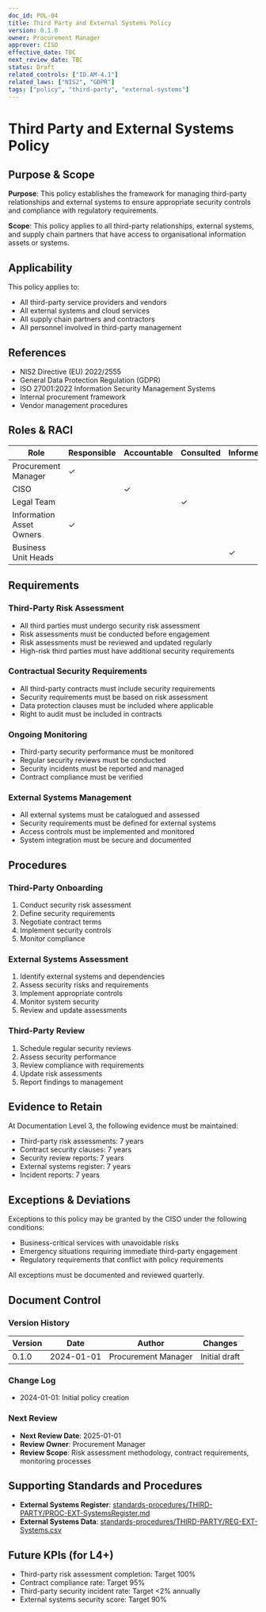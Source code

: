```yaml
---
doc_id: POL-04
title: Third Party and External Systems Policy
version: 0.1.0
owner: Procurement Manager
approver: CISO
effective_date: TBC
next_review_date: TBC
status: Draft
related_controls: ["ID.AM-4.1"]
related_laws: ["NIS2", "GDPR"]
tags: ["policy", "third-party", "external-systems"]
---
```


# Third Party and External Systems Policy

## Purpose & Scope

**Purpose**: This policy establishes the framework for managing third-party relationships and external systems to ensure appropriate security controls and compliance with regulatory requirements.

**Scope**: This policy applies to all third-party relationships, external systems, and supply chain partners that have access to organisational information assets or systems.

## Applicability

This policy applies to:
- All third-party service providers and vendors
- All external systems and cloud services
- All supply chain partners and contractors
- All personnel involved in third-party management

## References

- NIS2 Directive (EU) 2022/2555
- General Data Protection Regulation (GDPR)
- ISO 27001:2022 Information Security Management Systems
- Internal procurement framework
- Vendor management procedures

## Roles & RACI

| Role | Responsible | Accountable | Consulted | Informed |
|------|-------------|-------------|-----------|----------|
| Procurement Manager | ✓ | | | |
| CISO | | ✓ | | |
| Legal Team | | | ✓ | |
| Information Asset Owners | ✓ | | | |
| Business Unit Heads | | | | ✓ |

## Requirements

### Third-Party Risk Assessment
- All third parties must undergo security risk assessment
- Risk assessments must be conducted before engagement
- Risk assessments must be reviewed and updated regularly
- High-risk third parties must have additional security requirements

### Contractual Security Requirements
- All third-party contracts must include security requirements
- Security requirements must be based on risk assessment
- Data protection clauses must be included where applicable
- Right to audit must be included in contracts

### Ongoing Monitoring
- Third-party security performance must be monitored
- Regular security reviews must be conducted
- Security incidents must be reported and managed
- Contract compliance must be verified

### External Systems Management
- All external systems must be catalogued and assessed
- Security requirements must be defined for external systems
- Access controls must be implemented and monitored
- System integration must be secure and documented

## Procedures

### Third-Party Onboarding
1. Conduct security risk assessment
2. Define security requirements
3. Negotiate contract terms
4. Implement security controls
5. Monitor compliance

### External Systems Assessment
1. Identify external systems and dependencies
2. Assess security risks and requirements
3. Implement appropriate controls
4. Monitor system security
5. Review and update assessments

### Third-Party Review
1. Schedule regular security reviews
2. Assess security performance
3. Review compliance with requirements
4. Update risk assessments
5. Report findings to management

## Evidence to Retain

At Documentation Level 3, the following evidence must be maintained:
- Third-party risk assessments: 7 years
- Contract security clauses: 7 years
- Security review reports: 7 years
- External systems register: 7 years
- Incident reports: 7 years

## Exceptions & Deviations

Exceptions to this policy may be granted by the CISO under the following conditions:
- Business-critical services with unavoidable risks
- Emergency situations requiring immediate third-party engagement
- Regulatory requirements that conflict with policy requirements

All exceptions must be documented and reviewed quarterly.

## Document Control

### Version History
| Version | Date | Author | Changes |
|---------|------|--------|---------|
| 0.1.0 | 2024-01-01 | Procurement Manager | Initial draft |

### Change Log
- 2024-01-01: Initial policy creation

### Next Review
- **Next Review Date**: 2025-01-01
- **Review Owner**: Procurement Manager
- **Review Scope**: Risk assessment methodology, contract requirements, monitoring processes

## Supporting Standards and Procedures

- **External Systems Register**: [standards-procedures/THIRD-PARTY/PROC-EXT-SystemsRegister.md](../standards-procedures/THIRD-PARTY/PROC-EXT-SystemsRegister.md)
- **External Systems Data**: [standards-procedures/THIRD-PARTY/REG-EXT-Systems.csv](../standards-procedures/THIRD-PARTY/REG-EXT-Systems.csv)

## Future KPIs (for L4+)
- Third-party risk assessment completion: Target 100%
- Contract compliance rate: Target 95%
- Third-party security incident rate: Target <2% annually
- External systems security score: Target 90%
